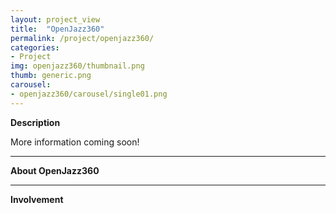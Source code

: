 ```yaml
---
layout: project_view
title:  "OpenJazz360"
permalink: /project/openjazz360/
categories:
- Project
img: openjazz360/thumbnail.png
thumb: generic.png
carousel:
- openjazz360/carousel/single01.png
---
```

**Description**

More information coming soon!

---

**About OpenJazz360**

---

**Involvement**
